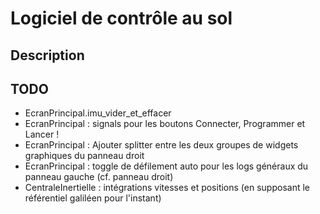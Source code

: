 # Logiciel de contrôle au sol

## Description



## TODO

- EcranPrincipal.imu_vider_et_effacer
- EcranPrincipal : signals pour les boutons Connecter, Programmer et Lancer !
- EcranPrincipal : Ajouter splitter entre les deux groupes de widgets graphiques du panneau droit
- EcranPrincipal : toggle de défilement auto pour les logs généraux du panneau gauche (cf. panneau droit)
- CentraleInertielle : intégrations vitesses et positions (en supposant le référentiel galiléen pour l'instant)